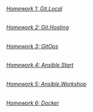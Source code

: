 ###### [Homework 1: Git.Local](https://github.com/pluhin/sa.it-academy.by/tree/md-sa2-33-25/Roman_Gulyako/02.Git.Local)
###### [Homework 2: Git.Hosting](https://github.com/pluhin/sa.it-academy.by/tree/md-sa2-33-25/Roman_Gulyako/03.Git.Hosting)
###### [Homework 3: GitOps](https://github.com/pluhin/sa.it-academy.by/tree/md-sa2-33-25/Roman_Gulyako/04.GitOps)
###### [Homework 4: Ansible.Start](https://github.com/pluhin/sa.it-academy.by/tree/md-sa2-33-25/Roman_Gulyako/05.Ansible.Start)
###### [Homework 5: Ansible.Workshop](https://github.com/pluhin/sa.it-academy.by/tree/md-sa2-33-25/Roman_Gulyako/06.Ansible.Workshop)
###### [Homework 6: Docker](https://github.com/pluhin/sa.it-academy.by/tree/md-sa2-33-25/Roman_Gulyako/07.Docker)